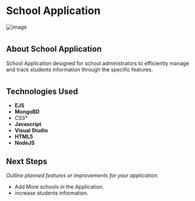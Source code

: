 # School Application

![image](https://i.imgur.com/rSttH0E.png)

# <h2> About School Application
School Application designed for school administrators to efficiently manage and track students information through the specific features.


# <h2> Technologies Used

* **EJS**
* **MongoBD**
* *CSS**
* **Javascript**
* **Visual Studio**
* **HTML5**
* **NodeJS**



## Next Steps

_Outline planned features or improvements for your application._

- Add More schools in the Application. 
- increase students information.
  

